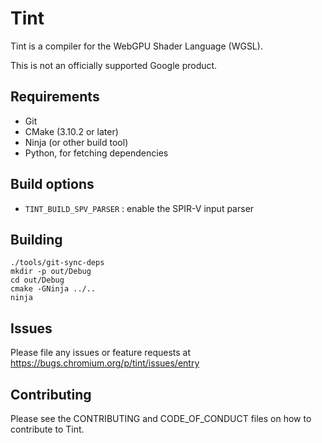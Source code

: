 # Tint

Tint is a compiler for the WebGPU Shader Language (WGSL).

This is not an officially supported Google product.

## Requirements
 * Git
 * CMake (3.10.2 or later)
 * Ninja (or other build tool)
 * Python, for fetching dependencies

## Build options
 * `TINT_BUILD_SPV_PARSER` : enable the SPIR-V input parser

## Building

```
./tools/git-sync-deps
mkdir -p out/Debug
cd out/Debug
cmake -GNinja ../..
ninja
```

## Issues
Please file any issues or feature requests at
https://bugs.chromium.org/p/tint/issues/entry

## Contributing
Please see the CONTRIBUTING and CODE_OF_CONDUCT files on how to contribute to
Tint.
